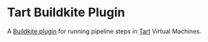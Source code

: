 # Tart Buildkite Plugin

A [Buildkite plugin](https://buildkite.com/docs/plugins) for running pipeline steps in [Tart](https://github.com/cirruslabs/tart) Virtual Machines.
